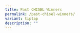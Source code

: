 ```yaml
---
title: Past CHISEL Winners
permalink: /past-chisel-winners/
variant: tiptap
description: ""
---
```

